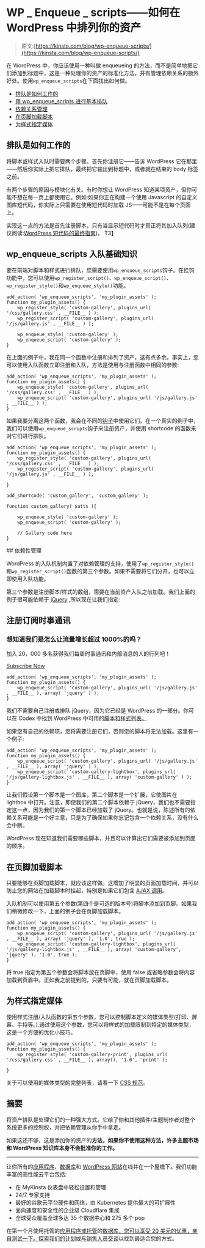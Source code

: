 # WP _ Enqueue _ scripts——如何在 WordPress 中排列你的资产

> 原文:[https://kinsta.com/blog/wp-enqueue-scripts/](https://kinsta.com/blog/wp-enqueue-scripts/)

在 WordPress 中，你应该使用一种叫做 enqueueing 的方法，而不是简单地把它们添加到标题中，这是一种处理你的资产的标准化方法，并有管理依赖关系的额外好处。使用`wp_enqueue_scripts`在下面找出如何做。

*   [排队是如何工作的](#how-enqueueing-works)
*   [用 wp_enqueue_scripts 进行基本排队](#enqueueing-basics)
*   [依赖关系管理](#dependency-management)
*   [在页脚加载脚本](#load-scripts-in-footer)
*   [为样式指定媒体](#specifying-media-for-styles)

## 排队是如何工作的

将脚本或样式入队时需要两个步骤。首先你注册它——告诉 WordPress 它在那里——然后你实际上把它排队，最终把它输出到标题中，或者就在结束的 body 标签之前。

有两个步骤的原因与模块化有关。有时你想让 WordPress 知道某项资产，但你可能不想在每一页上都使用它。例如:如果你正在构建一个使用 Javascript 的自定义图库短代码，你实际上只需要在使用短代码时加载 JS——可能不是在每个页面上。

实现这一点的方法是首先注册脚本，只有当显示短代码时才真正将其加入队列(建议阅读:[WordPress 短代码的最终指南](https://kinsta.com/blog/wordpress-shortcodes/))。
T3】

## wp_enqueue_scripts 入队基础知识

要在前端对脚本和样式进行排队，您需要使用`wp_enqueue_scripts`钩子。在挂钩功能中，您可以使用`wp_register_script()`、`wp_enqueue_script()`、`wp_register_style()`和`wp_enqueue_style()`功能。

```
add_action( 'wp_enqueue_scripts', 'my_plugin_assets' );
function my_plugin_assets() {
    wp_register_style( 'custom-gallery', plugins_url( '/css/gallery.css' , __FILE__ ) );
    wp_register_script( 'custom-gallery', plugins_url( '/js/gallery.js' , __FILE__ ) );

    wp_enqueue_style( 'custom-gallery' );
    wp_enqueue_script( 'custom-gallery' );
}
```

在上面的例子中，我在同一个函数中注册和排列了资产，这有点多余。事实上，您可以使用入队函数立即注册和入队，方法是使用与注册函数中相同的参数:

```
add_action( 'wp_enqueue_scripts', 'my_plugin_assets' );
function my_plugin_assets() {
    wp_enqueue_style( 'custom-gallery', plugins_url( '/css/gallery.css' , __FILE__ ) );
    wp_enqueue_script( 'custom-gallery', plugins_url( '/js/gallery.js' , __FILE__ ) );
}
```

如果我要分离这两个函数，我会在不同的[钩子](https://kinsta.com/blog/wordpress-hooks/)中使用它们。在一个真实的例子中，我们可以使用`wp_enqueue_scripts`钩子来注册资产，并使用 shortcode 的函数来对它们进行排队。

```
add_action( 'wp_enqueue_scripts', 'my_plugin_assets' );
function my_plugin_assets() {
    wp_register_style( 'custom-gallery', plugins_url( '/css/gallery.css' , __FILE__ ) );
    wp_register_script( 'custom-gallery', plugins_url( '/js/gallery.js' , __FILE__ ) );

}

add_shortcode( 'custom_gallery', 'custom_gallery' );

function custom_gallery( $atts ){

    wp_enqueue_style( 'custom-gallery' );
    wp_enqueue_script( 'custom-gallery' );

    // Gallery code here
}
```

 <kinsta-advanced-cta language="en_US" type-int-post="4230" type-int-position="1">## 依赖性管理

WordPress 的入队机制内置了对依赖管理的支持，使用了`wp_register_style()`和`wp_register_script()`函数的第三个参数。如果不需要将它们分开，也可以立即使用入队功能。

第三个参数是注册脚本/样式的数组，需要在当前资产入队之前加载。我们上面的例子很可能依赖于 [jQuery](https://kinsta.com/knowledgebase/what-is-jquery/) ,所以现在让我们指定:

 ## 注册订阅时事通讯



### 想知道我们是怎么让流量增长超过 1000%的吗？

加入 20，000 多名获得我们每周时事通讯和内部消息的人的行列吧！

[Subscribe Now](#newsletter)

```
add_action( 'wp_enqueue_scripts', 'my_plugin_assets' );
function my_plugin_assets() {
    wp_enqueue_script( 'custom-gallery', plugins_url( '/js/gallery.js' , __FILE__ ), array( 'jquery' ) );
}
```

我们不需要自己注册或排队 jQuery，因为它已经是 WordPress 的一部分。你可以在 Codex 中找到 WordPress 中可用的[脚本和样式列表。](https://codex.wordpress.org/Function_Reference/wp_enqueue_script#Default_Scripts_Included_and_Registered_by_WordPress)

如果您有自己的依赖项，您将需要注册它们，否则您的脚本将无法加载。这里有一个例子:

```
add_action( 'wp_enqueue_scripts', 'my_plugin_assets' );
function my_plugin_assets() {
    wp_enqueue_script( 'custom-gallery', plugins_url( '/js/gallery.js' , __FILE__ ), array( 'jquery' ) );
    wp_enqueue_script( 'custom-gallery-lightbox', plugins_url( '/js/gallery-lightbox.js' , __FILE__ ), array( 'custom-gallery' ) );
}
```

让我们假设第一个脚本是一个图库，第二个脚本是一个扩展，它使图片在 lightbox 中打开。注意，即使我们的第二个脚本依赖于 jQuery，我们也不需要指定这一点，因为我们的第一个脚本已经加载了 jQuery。也就是说，陈述所有的依赖关系可能是一个好主意，只是为了确保如果你忘记包含一个依赖关系，没有什么会中断。

WordPress 现在知道我们需要哪些脚本，并且可以计算出它们需要被添加到页面的顺序。

## 在页脚加载脚本

只要能够在页脚加载脚本，就应该这样做。这增加了明显的页面加载时间，并可以防止您的网站在加载脚本时挂起，特别是如果它们包含 [AJAX 调用](https://kinsta.com/blog/admin-ajax-php/)。

入队机制可以使用第五个参数(第四个是可选的版本号)将脚本添加到页脚。如果我们稍微修改一下，上面的例子会在页脚加载脚本。

```
add_action( 'wp_enqueue_scripts', 'my_plugin_assets' );
function my_plugin_assets() {
    wp_enqueue_script( 'custom-gallery', plugins_url( '/js/gallery.js' , __FILE__ ), array( 'jquery' ), '1.0', true );
    wp_enqueue_script( 'custom-gallery-lightbox', plugins_url( '/js/gallery-lightbox.js' , __FILE__ ), array( 'custom-gallery', 'jquery' ), '1.0', true );
}
```

将 true 指定为第五个参数会将脚本放在页脚中，使用 false 或省略参数会将内容加载到页眉中。正如我之前提到的，只要有可能，就在页脚加载脚本。
<kinsta-advanced-cta language="en_US" type-int-post="4230" type-int-position="2"></kinsta-advanced-cta>

## 为样式指定媒体

使用样式注册/入队函数的第五个参数，您可以控制脚本定义的媒体类型(打印、屏幕、手持等。).通过使用这个参数，您可以将样式的加载限制到特定的媒体类型，这是一个方便的优化小技巧。

```
add_action( 'wp_enqueue_scripts', 'my_plugin_assets' );
function my_plugin_assets() {
    wp_register_style( 'custom-gallery-print', plugins_url( '/css/gallery.css' , __FILE__ ), array(), '1.0', 'print' );

}
```

关于可以使用的媒体类型的完整列表，请看一下 [CSS 规范](http://www.w3.org/TR/CSS2/media.html#media-types)。

## 摘要

将资产排队是处理它们的一种强大方式。它给了你和其他插件/主题制作者对整个系统更多的控制权，并把依赖管理从你手中拿走。

如果这还不够，这是添加你的资产的**方法，如果你不使用这种方法，许多主题市场和 WordPress 知识库本身不会批准你的工作。**

* * *

让你所有的[应用程序](https://kinsta.com/application-hosting/)、[数据库](https://kinsta.com/database-hosting/)和 [WordPress 网站](https://kinsta.com/wordpress-hosting/)在线并在一个屋檐下。我们功能丰富的高性能云平台包括:

*   在 MyKinsta 仪表盘中轻松设置和管理
*   24/7 专家支持
*   最好的谷歌云平台硬件和网络，由 Kubernetes 提供最大的可扩展性
*   面向速度和安全性的企业级 Cloudflare 集成
*   全球受众覆盖全球多达 35 个数据中心和 275 多个 pop

在第一个月使用托管的[应用程序或托管](https://kinsta.com/application-hosting/)的[数据库，您可以享受 20 美元的优惠，亲自测试一下。探索我们的](https://kinsta.com/database-hosting/)[计划](https://kinsta.com/plans/)或[与销售人员交谈](https://kinsta.com/contact-us/)以找到最适合您的方式。</kinsta-advanced-cta>